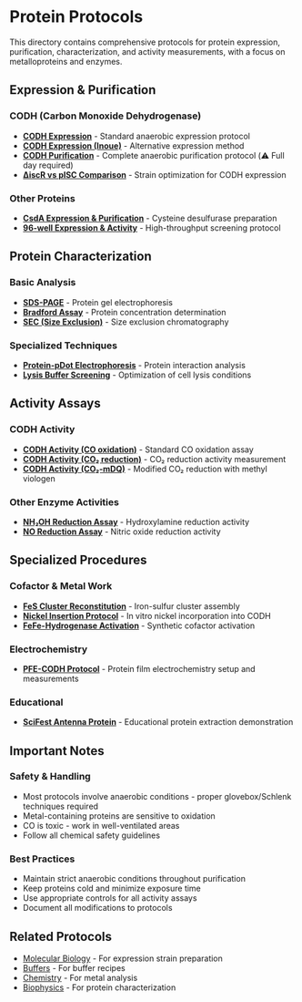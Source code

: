 # Protein Protocols

This directory contains comprehensive protocols for protein expression, purification, characterization, and activity measurements, with a focus on metalloproteins and enzymes.

## Expression & Purification

### CODH (Carbon Monoxide Dehydrogenase)
- **[CODH Expression](./CODH-Expression.md)** - Standard anaerobic expression protocol
- **[CODH Expression (Inoue)](./CODH-Expression-Inoue.md)** - Alternative expression method
- **[CODH Purification](./CODH-purification.md)** - Complete anaerobic purification protocol (⚠️ Full day required)
- **[ΔiscR vs pISC Comparison](./deltaISCR-or-pISC.md)** - Strain optimization for CODH expression

### Other Proteins
- **[CsdA Expression & Purification](./General-CsdA-Expression-and-Purification-B.md)** - Cysteine desulfurase preparation
- **[96-well Expression & Activity](./96-well-Expression-and-Activity.md)** - High-throughput screening protocol

## Protein Characterization

### Basic Analysis
- **[SDS-PAGE](./SDS-PAGE.md)** - Protein gel electrophoresis
- **[Bradford Assay](./Bradford-Microtube-Assay.md)** - Protein concentration determination
- **[SEC (Size Exclusion)](./SEC.md)** - Size exclusion chromatography

### Specialized Techniques
- **[Protein-pDot Electrophoresis](./Protein-pDot-Interaction-Electrophoresis.md)** - Protein interaction analysis
- **[Lysis Buffer Screening](./Lysis-Buffer-Screening.md)** - Optimization of cell lysis conditions

## Activity Assays

### CODH Activity
- **[CODH Activity (CO oxidation)](./CODH-activity-CO-oxidation.md)** - Standard CO oxidation assay
- **[CODH Activity (CO₂ reduction)](./CODH-activity-CO2-reduction.md)** - CO₂ reduction activity measurement
- **[CODH Activity (CO₂-mDQ)](./CODH-activity-CO2-reduction-mDQ.md)** - Modified CO₂ reduction with methyl viologen

### Other Enzyme Activities
- **[NH₂OH Reduction Assay](./NH2OH-Reduction-Assay.md)** - Hydroxylamine reduction activity
- **[NO Reduction Assay](./NO-Reduction-Assay.md)** - Nitric oxide reduction activity

## Specialized Procedures

### Cofactor & Metal Work
- **[FeS Cluster Reconstitution](./Reconstitution-of-FeS-Cluster.md)** - Iron-sulfur cluster assembly
- **[Nickel Insertion Protocol](./Nicke-Insertion-Protocol.md)** - In vitro nickel incorporation into CODH
- **[FeFe-Hydrogenase Activation](./Activation-of-FeFe-Hydrogenase-with-Synthetic-Cofactors.md)** - Synthetic cofactor activation

### Electrochemistry
- **[PFE-CODH Protocol](./PFE-CODH.md)** - Protein film electrochemistry setup and measurements

### Educational
- **[SciFest Antenna Protein](./SciFest-Antenna-Protein.md)** - Educational protein extraction demonstration

## Important Notes

### Safety & Handling
- Most protocols involve anaerobic conditions - proper glovebox/Schlenk techniques required
- Metal-containing proteins are sensitive to oxidation
- CO is toxic - work in well-ventilated areas
- Follow all chemical safety guidelines

### Best Practices
- Maintain strict anaerobic conditions throughout purification
- Keep proteins cold and minimize exposure time
- Use appropriate controls for all activity assays
- Document all modifications to protocols

## Related Protocols

- [Molecular Biology](../Molecular-Biology/) - For expression strain preparation
- [Buffers](../Buffers/) - For buffer recipes
- [Chemistry](../Chemistry/) - For metal analysis
- [Biophysics](../Biophysics/) - For protein characterization